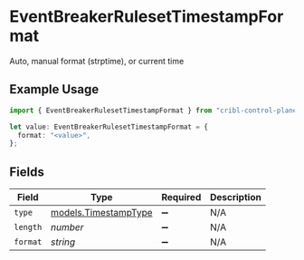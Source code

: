 # EventBreakerRulesetTimestampFormat

Auto, manual format (strptime), or current time

## Example Usage

```typescript
import { EventBreakerRulesetTimestampFormat } from "cribl-control-plane/models";

let value: EventBreakerRulesetTimestampFormat = {
  format: "<value>",
};
```

## Fields

| Field                                              | Type                                               | Required                                           | Description                                        |
| -------------------------------------------------- | -------------------------------------------------- | -------------------------------------------------- | -------------------------------------------------- |
| `type`                                             | [models.TimestampType](../models/timestamptype.md) | :heavy_minus_sign:                                 | N/A                                                |
| `length`                                           | *number*                                           | :heavy_minus_sign:                                 | N/A                                                |
| `format`                                           | *string*                                           | :heavy_minus_sign:                                 | N/A                                                |